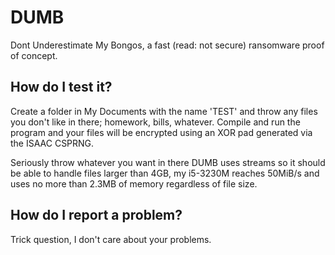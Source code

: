 # DUMB

Dont Underestimate My Bongos, a fast (read: not secure) ransomware proof of concept.

## How do I test it?
Create a folder in My Documents with the name 'TEST' and throw any files you don't like in there; homework, bills, whatever. Compile and run the program and your files will be encrypted using an XOR pad generated via the ISAAC CSPRNG.

Seriously throw whatever you want in there DUMB uses streams so it should be able to handle files larger than 4GB, my i5-3230M reaches 50MiB/s and uses no more than 2.3MB of memory regardless of file size.

## How do I report a problem?
Trick question, I don't care about your problems.